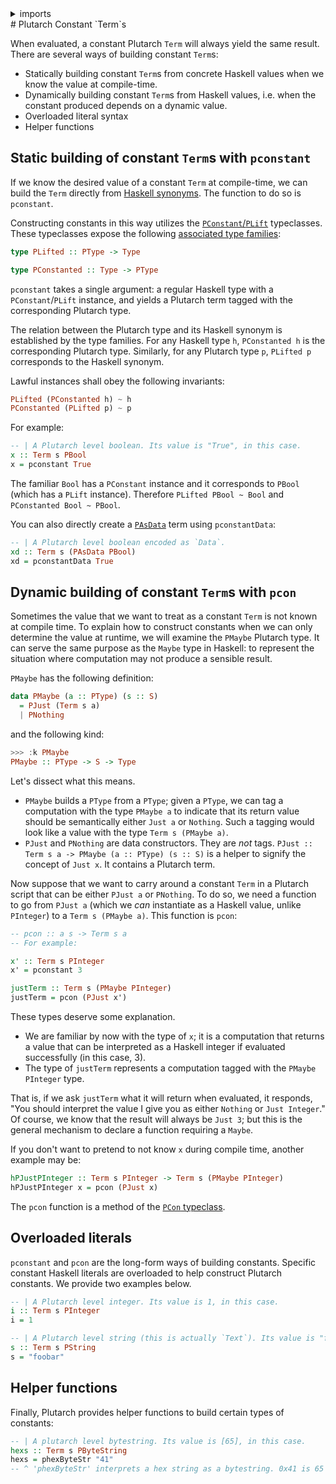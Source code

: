 <details>
<summary> imports </summary>
<p>

```haskell
{-# LANGUAGE OverloadedStrings #-}
module Plutarch.Docs.PlutarchConstants (x, s, i, xd, hexs, justTerm, hPJustPInteger) where
import Plutarch.Prelude
```

</p>
</details>
# Plutarch Constant `Term`s

When evaluated, a constant Plutarch `Term` will always yield the same result. There are several ways of building constant `Term`s:

- Statically building constant `Term`s from concrete Haskell values when we know the value at compile-time.
- Dynamically building constant `Term`s from Haskell values, i.e. when the constant produced depends on a dynamic value.
- Overloaded literal syntax
- Helper functions

## Static building of constant `Term`s with `pconstant`

If we know the desired value of a constant `Term` at compile-time, we can build the `Term` directly from [Haskell synonyms](../../Concepts/HaskellSynonym.md). The function to do so is `pconstant`.

Constructing constants in this way utilizes the [`PConstant`/`PLift`](../../Typeclasses/PConstantAndPLift.md) typeclasses. These typeclasses expose the following [associated type families](https://wiki.haskell.org/GHC/Type_families#An_associated_type_synonym_example):

```hs
type PLifted :: PType -> Type

type PConstanted :: Type -> PType
```

`pconstant` takes a single argument: a regular Haskell type with a `PConstant`/`PLift` instance, and yields a Plutarch term tagged with the corresponding Plutarch type.

The relation between the Plutarch type and its Haskell synonym is established by the type families. For any Haskell type `h`, `PConstanted h` is the corresponding Plutarch type. Similarly, for any Plutarch type `p`, `PLifted p` corresponds to the Haskell synonym.

Lawful instances shall obey the following invariants:

```hs
PLifted (PConstanted h) ~ h
PConstanted (PLifted p) ~ p
```

For example:

```haskell
-- | A Plutarch level boolean. Its value is "True", in this case.
x :: Term s PBool
x = pconstant True
```

The familiar `Bool` has a `PConstant` instance and it corresponds to `PBool` (which has a `PLift` instance). Therefore `PLifted PBool ~ Bool` and `PConstanted Bool ~ PBool`.

You can also directly create a [`PAsData`](./../../Types/PAsData.md) term using `pconstantData`:

```haskell
-- | A Plutarch level boolean encoded as `Data`.
xd :: Term s (PAsData PBool)
xd = pconstantData True
```

## Dynamic building of constant `Term`s with `pcon`

Sometimes the value that we want to treat as a constant `Term` is not known at compile time. To explain how to construct constants when we can only determine the value at runtime, we will examine the `PMaybe` Plutarch type. It can serve the same purpose as the `Maybe` type in Haskell: to represent the situation where computation may not produce a sensible result.

`PMaybe` has the following definition:

```hs
data PMaybe (a :: PType) (s :: S)
  = PJust (Term s a)
  | PNothing
```

and the following kind:

```hs
>>> :k PMaybe
PMaybe :: PType -> S -> Type
```

Let's dissect what this means.

- `PMaybe` builds a `PType` from a `PType`; given a `PType`, we can tag a computation with the type `PMaybe a` to indicate that its return value should be semantically either `Just a` or `Nothing`. Such a tagging would look like a value with the type `Term s (PMaybe a)`.
- `PJust` and `PNothing` are data constructors. They are _not_ tags. `PJust :: Term s a -> PMaybe (a :: PType) (s :: S)` is a helper to signify the concept of `Just x`. It contains a Plutarch term.

Now suppose that we want to carry around a constant `Term` in a Plutarch script that can be either `PJust a` or `PNothing`. To do so, we need a function to go from `PJust a` (which we _can_ instantiate as a Haskell value, unlike `PInteger`) to a `Term s (PMaybe a)`. This function is `pcon`:

```haskell
-- pcon :: a s -> Term s a
-- For example:

x' :: Term s PInteger
x' = pconstant 3

justTerm :: Term s (PMaybe PInteger)
justTerm = pcon (PJust x')
```

These types deserve some explanation.

- We are familiar by now with the type of `x`; it is a computation that returns a value that can be interpreted as a Haskell integer if evaluated successfully (in this case, 3).
- The type of `justTerm` represents a computation tagged with the `PMaybe PInteger` type.

That is, if we ask `justTerm` what it will return when evaluated, it responds, "You should interpret the value I give you as either `Nothing` or `Just Integer`." Of course, we know that the result will always be `Just 3`; but this is the general mechanism to declare a function requiring a `Maybe`.

If you don't want to pretend to not know `x` during compile time, another example may be:

```haskell
hPJustPInteger :: Term s PInteger -> Term s (PMaybe PInteger)
hPJustPInteger x = pcon (PJust x)
```

The `pcon` function is a method of the [`PCon` typeclass](./../../Typeclasses/PlutusType,PCon,PMatch.md).

## Overloaded literals

`pconstant` and `pcon` are the long-form ways of building constants. Specific constant Haskell literals are overloaded to help construct Plutarch constants. We provide two examples below.

```haskell
-- | A Plutarch level integer. Its value is 1, in this case.
i :: Term s PInteger
i = 1

-- | A Plutarch level string (this is actually `Text`). Its value is "foobar", in this case.
s :: Term s PString
s = "foobar"
```

## Helper functions

Finally, Plutarch provides helper functions to build certain types of constants:

```haskell
-- | A plutarch level bytestring. Its value is [65], in this case.
hexs :: Term s PByteString
hexs = phexByteStr "41"
-- ^ 'phexByteStr' interprets a hex string as a bytestring. 0x41 is 65 - of course.
```
